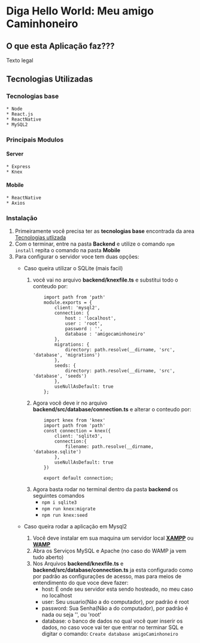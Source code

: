 # Diga Hello World: **Meu amigo Caminhoneiro**
## O que esta Aplicação faz???
Texto legal
## Tecnologias Utilizadas
### Tecnologias base
    * Node
    * React.js
    * ReactNative
    * MySQL2 
### Principais Modulos
#### Server
    * Express
    * Knex

#### Mobile
    * ReactNative
    * Axios

### Instalação
1. Primeiramente você precisa ter as **tecnologias base** encontrada da area [Tecnologias utlizada](#Tecnologias-Utilizadas)
2. Com o terminar, entre na pasta **Backend** e utilize o comando ```npm install``` repita o comando na pasta **Mobile**
3. Para configurar o servidor voce tem duas opções: 
   * Caso queira utilizar o SQLite (mais facil)
        1. você vai no arquivo **backend/knexfile.ts** e substitui todo o conteudo por:
            ``` 
                import path from 'path'
                module.exports = {
                    client: 'mysql2',
                    connection: {
                        host : 'localhost',
                        user : 'root',
                        password : '',
                        database : 'amigocaminhoneiro'
                    },
                    migrations: {
                        directory: path.resolve(__dirname, 'src', 'database', 'migrations')
                    },
                    seeds: {
                        directory: path.resolve(__dirname, 'src', 'database', 'seeds')
                    },
                    useNullAsDefault: true
                }; 
            ```
        2. Agora você deve ir no arquivo **backend/src/database/connection.ts** e alterar o conteudo por:
            ```
                import knex from 'knex'
                import path from 'path'
                const connection = knex({
                    client: 'sqlite3',
                    connection:{
                        filename: path.resolve(__dirname, 'database.sqlite')
                    },
                    useNullAsDefault: true
                })
                
                export default connection;
            ```
        3. Agora basta rodar no terminal dentro da pasta **backend** os  seguintes comandos
            * ```npm i sqlite3 ```
            * ```npm run knex:migrate ```
            * ```npm run knex:seed ```
         
    * Caso queira rodar a aplicação em Mysql2
        1. Você deve instalar em sua maquina um servidor local [**XAMPP**](https://www.apachefriends.org/pt_br/index.html) ou [**WAMP**](https://www.wampserver.com/en/)
        2. Abra os Serviços MySQL e Apache (no caso do WAMP ja vem tudo aberto)
        3. Nos Arquivos **backend/knexfile.ts** e **backend/src/database/connection.ts** ja esta configurado como por padrão as configurações de acesso, mas para meios de entendimento do que voce deve fazer:
            * host: É onde seu servidor esta sendo hosteado, no meu caso no localhost
            * user: Seu usuario(Não a do computador), por padrão é root
            * password: Sua Senha(Não a do computador), por padrão é nada ou seja '', ou 'root'
            * database: o banco de dados no qual você quer inserir os dados, no caso voce vai ter que entrar no terminar SQL e digitar o comando: ```Create database amigoCaminhoneiro```
        
    
